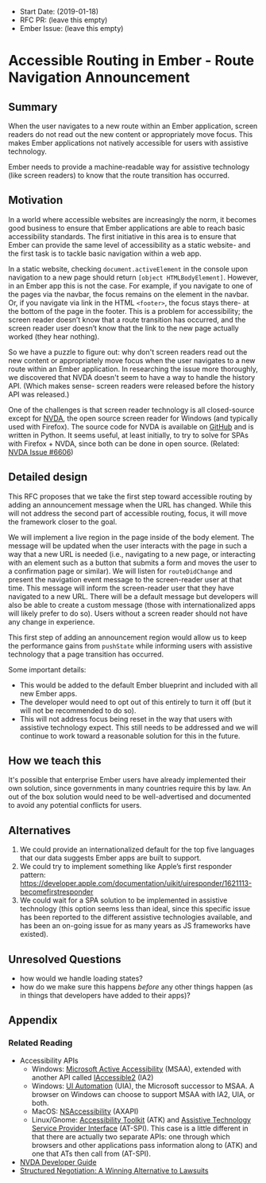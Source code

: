 - Start Date: (2019-01-18)
- RFC PR: (leave this empty)
- Ember Issue: (leave this empty)

# Accessible Routing in Ember - Route Navigation Announcement

## Summary

When the user navigates to a new route within an Ember application, screen readers do not read out the new content or appropriately move focus. This makes Ember applications not natively accessible for users with assistive technology.

Ember needs to provide a machine-readable way for assistive technology (like screen readers) to know that the route transition has occurred.

## Motivation

In a world where accessible websites are increasingly the norm, it becomes good business to ensure that Ember applications are able to reach basic accessibility standards. The first initiative in this area is to ensure that Ember can provide the same level of accessibility as a static website- and the first task is to tackle basic navigation within a web app.

In a static website, checking `document.activeElement` in the console upon navigation to a new page should return `[object HTMLBodyElement]`. However, in an Ember app this is not the case. For example, if you navigate to one of the pages via the navbar, the focus remains on the element in the navbar. Or, if you navigate via link in the HTML `<footer>`, the focus stays there- at the bottom of the page in the footer. This is a problem for accessibility; the screen reader doesn’t know that a route transition has occurred, and the screen reader user doesn’t know that the link to the new page actually worked (they hear nothing). 

So we have a puzzle to figure out: why don't screen readers read out the new content or appropriately move focus when the user navigates to a new route within an Ember application. In researching the issue more thoroughly, we discovered that NVDA doesn't seem to have a way to handle the history API. (Which makes sense- screen readers were released before the history API was released.)

One of the challenges is that screen reader technology is all closed-source except for [NVDA](https://www.nvaccess.org/), the open source screen reader for Windows (and typically used with Firefox). The source code for NVDA is available on [GitHub](https://github.com/nvaccess/nvda/) and is written in Python. It seems useful, at least initially, to try to solve for SPAs with Firefox + NVDA, since both can be done in open source. (Related: [NVDA Issue #6606](https://github.com/nvaccess/nvda/issues/6606)) 

## Detailed design

This RFC proposes that we take the first step toward accessible routing by adding an announcement message when the URL has changed. While this will not address the second part of accessible routing, focus, it will move the framework closer to the goal. 

We will implement a live region in the page inside of the body element. The message will be updated when the user interacts with the page in such a way that a new URL is needed (i.e., navigating to a new page, or interacting with an element such as a button that submits a form and moves the user to a confirmation page or similar). We will listen for `routeDidChange` and present the navigation event message to the screen-reader user at that time. This message will inform the screen-reader user that they have navigated to a new URL. There will be a default message but developers will also be able to create a custom message (those with internationalized apps will likely prefer to do so). Users without a screen reader should not have any change in experience. 

This first step of adding an announcement region would allow us to keep the performance gains from `pushState` while informing users with assistive technology that a page transition has occurred.

Some important details: 
- This would be added to the default Ember blueprint and included with all new Ember apps. 
- The developer would need to opt out of this entirely to turn it off (but it will not be recommended to do so).
- This will not address focus being reset in the way that users with assistive technology expect. This still needs to be addressed and we will continue to work toward a reasonable solution for this in the future. 

## How we teach this

It's possible that enterprise Ember users have already implemented their own solution, since governments in many countries require this by law. An out of the box solution would need to be well-advertised and documented to avoid any potential conflicts for users.

## Alternatives
1. We could provide an internationalized default for the top five languages that our data suggests Ember apps are built to support. 
2. We could try to implement something like Apple’s first responder pattern: https://developer.apple.com/documentation/uikit/uiresponder/1621113-becomefirstresponder 
3. We could wait for a SPA solution to be implemented in assistive technology (this option seems less than ideal, since this specific issue has been reported to the different assistive technologies available, and has been an on-going issue for as many years as JS frameworks have existed). 

## Unresolved Questions
- how would we handle loading states?
- how do we make sure this happens _before_ any other things happen (as in things that developers have added to their apps)?

## Appendix


### Related Reading
- Accessibility APIs
  - Windows: [Microsoft Active Accessibility](https://docs.microsoft.com/en-us/windows/desktop/WinAuto/microsoft-active-accessibility) (MSAA), extended with another API called [IAccessible2](https://wiki.linuxfoundation.org/accessibility/iaccessible2/start) (IA2)
  - Windows: [UI Automation](https://docs.microsoft.com/en-us/windows/desktop/WinAuto/entry-uiauto-win32) (UIA), the Microsoft successor to MSAA. A browser on Windows can choose to support MSAA with IA2, UIA, or both.
  - MacOS: [NSAccessibility](https://developer.apple.com/documentation/appkit/nsaccessibility) (AXAPI)
  - Linux/Gnome: [Accessibility Toolkit](https://developer.gnome.org/atk/stable/) (ATK) and [Assistive Technology Service Provider Interface](https://developer.gnome.org/libatspi/stable/) (AT-SPI). This case is a little different in that there are actually two separate APIs: one through which browsers and other applications pass information along to (ATK) and one that ATs then call from (AT-SPI).
- [NVDA Developer Guide](https://www.nvaccess.org/files/nvda/documentation/developerGuide.html)
- [Structured Negotiation: A Winning Alternative to Lawsuits](https://www.lflegal.com/book/)
